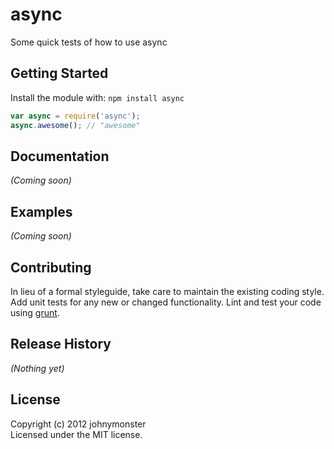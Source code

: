 # async

Some quick tests of how to use async

## Getting Started
Install the module with: `npm install async`

```javascript
var async = require('async');
async.awesome(); // "awesome"
```

## Documentation
_(Coming soon)_

## Examples
_(Coming soon)_

## Contributing
In lieu of a formal styleguide, take care to maintain the existing coding style. Add unit tests for any new or changed functionality. Lint and test your code using [grunt](https://github.com/cowboy/grunt).

## Release History
_(Nothing yet)_

## License
Copyright (c) 2012 johnymonster  
Licensed under the MIT license.
